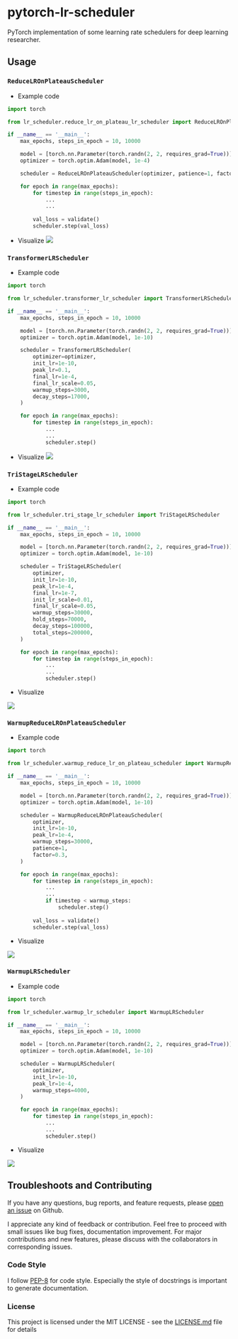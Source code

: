 # pytorch-lr-scheduler
PyTorch implementation of some learning rate schedulers for deep learning researcher.
  
## Usage
  
### `ReduceLROnPlateauScheduler`  
  
- Example code
  
```python
import torch

from lr_scheduler.reduce_lr_on_plateau_lr_scheduler import ReduceLROnPlateauScheduler

if __name__ == '__main__':
    max_epochs, steps_in_epoch = 10, 10000

    model = [torch.nn.Parameter(torch.randn(2, 2, requires_grad=True))]
    optimizer = torch.optim.Adam(model, 1e-4)

    scheduler = ReduceLROnPlateauScheduler(optimizer, patience=1, factor=0.3)

    for epoch in range(max_epochs):
        for timestep in range(steps_in_epoch):
            ...
            ...
        
        val_loss = validate()
        scheduler.step(val_loss)
```
  
- Visualize
![](images/ReduceLROnPlateauScheduler.png)

### `TransformerLRScheduler`
  
- Example code
  
```python
import torch

from lr_scheduler.transformer_lr_scheduler import TransformerLRScheduler

if __name__ == '__main__':
    max_epochs, steps_in_epoch = 10, 10000

    model = [torch.nn.Parameter(torch.randn(2, 2, requires_grad=True))]
    optimizer = torch.optim.Adam(model, 1e-10)

    scheduler = TransformerLRScheduler(
        optimizer=optimizer, 
        init_lr=1e-10, 
        peak_lr=0.1,
        final_lr=1e-4, 
        final_lr_scale=0.05,
        warmup_steps=3000, 
        decay_steps=17000,
    )

    for epoch in range(max_epochs):
        for timestep in range(steps_in_epoch):
            ...
            ...
            scheduler.step()
```

- Visualize
![](images/TransformerLRScheduler.png)

### `TriStageLRScheduler`
  
- Example code
  
```python
import torch

from lr_scheduler.tri_stage_lr_scheduler import TriStageLRScheduler

if __name__ == '__main__':
    max_epochs, steps_in_epoch = 10, 10000

    model = [torch.nn.Parameter(torch.randn(2, 2, requires_grad=True))]
    optimizer = torch.optim.Adam(model, 1e-10)

    scheduler = TriStageLRScheduler(
        optimizer, 
        init_lr=1e-10, 
        peak_lr=1e-4, 
        final_lr=1e-7, 
        init_lr_scale=0.01, 
        final_lr_scale=0.05,
        warmup_steps=30000, 
        hold_steps=70000, 
        decay_steps=100000,
        total_steps=200000,
    )

    for epoch in range(max_epochs):
        for timestep in range(steps_in_epoch):
            ...
            ...
            scheduler.step()
```
  
- Visualize
  
![](images/TriStageLRScheduler.png)
  
### `WarmupReduceLROnPlateauScheduler`
  
- Example code
```python
import torch

from lr_scheduler.warmup_reduce_lr_on_plateau_scheduler import WarmupReduceLROnPlateauScheduler

if __name__ == '__main__':
    max_epochs, steps_in_epoch = 10, 10000

    model = [torch.nn.Parameter(torch.randn(2, 2, requires_grad=True))]
    optimizer = torch.optim.Adam(model, 1e-10)

    scheduler = WarmupReduceLROnPlateauScheduler(
        optimizer, 
        init_lr=1e-10, 
        peak_lr=1e-4, 
        warmup_steps=30000, 
        patience=1,
        factor=0.3,
    )

    for epoch in range(max_epochs):
        for timestep in range(steps_in_epoch):
            ...
            ...
            if timestep < warmup_steps:
                scheduler.step()
                
        val_loss = validate()
        scheduler.step(val_loss)
```
  
- Visualize
  
![](images/WarmupReduceLROnPlateauScheduler.png)
  
### `WarmupLRScheduler`
  
- Example code
  
```python
import torch

from lr_scheduler.warmup_lr_scheduler import WarmupLRScheduler

if __name__ == '__main__':
    max_epochs, steps_in_epoch = 10, 10000

    model = [torch.nn.Parameter(torch.randn(2, 2, requires_grad=True))]
    optimizer = torch.optim.Adam(model, 1e-10)

    scheduler = WarmupLRScheduler(
        optimizer, 
        init_lr=1e-10, 
        peak_lr=1e-4, 
        warmup_steps=4000,
    )

    for epoch in range(max_epochs):
        for timestep in range(steps_in_epoch):
            ...
            ...
            scheduler.step()
```
  
- Visualize
  
![](images/WarmupLRScheduler.png)
  
## Troubleshoots and Contributing
If you have any questions, bug reports, and feature requests, please [open an issue](https://github.com/sooftware/openspeech/issues) on Github.   
  
I appreciate any kind of feedback or contribution.  Feel free to proceed with small issues like bug fixes, documentation improvement.  For major contributions and new features, please discuss with the collaborators in corresponding issues.
  
### Code Style
I follow [PEP-8](https://www.python.org/dev/peps/pep-0008/) for code style. Especially the style of docstrings is important to generate documentation. 
  
### License
This project is licensed under the MIT LICENSE - see the [LICENSE.md](https://github.com/sooftware/OpenSpeech/blob/master/LICENSE) file for details